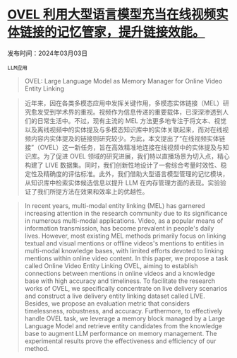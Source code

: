 # [OVEL 利用大型语言模型充当在线视频实体链接的记忆管家，提升链接效能。](https://arxiv.org/abs/2403.01411)

发布时间：2024年03月03日

`LLM应用`

> OVEL: Large Language Model as Memory Manager for Online Video Entity Linking

> 近年来，因在各类多模态应用中发挥关键作用，多模态实体链接（MEL）研究愈发受到学术界的重视。视频作为信息传递的重要载体，已深深渗透到人们的日常生活中。不过，现有主流的 MEL 方法更多地专注于将文本、视觉以及离线视频中的实体提及与多模态知识库中的实体关联起来，而对在线视频内容内实体提及的链接则研究较少。为此，本文提出了“在线视频实体链接”（OVEL）这一新任务，旨在高效精准地连接在线视频中的实体提及与知识库。为了促进 OVEL 领域的研究进展，我们特以直播场景为切入点，精心构建了 LIVE 数据集。同时，我们创新性地设计了一套综合考量时效性、稳定性及精确度的评估标准。此外，我们借助大型语言模型管理的记忆模块，从知识库中检索实体候选信息以提升 LLM 在内存管理方面的表现。实验验证了我们所提方法在效果和效率上的优越性。

> In recent years, multi-modal entity linking (MEL) has garnered increasing attention in the research community due to its significance in numerous multi-modal applications. Video, as a popular means of information transmission, has become prevalent in people's daily lives. However, most existing MEL methods primarily focus on linking textual and visual mentions or offline videos's mentions to entities in multi-modal knowledge bases, with limited efforts devoted to linking mentions within online video content. In this paper, we propose a task called Online Video Entity Linking OVEL, aiming to establish connections between mentions in online videos and a knowledge base with high accuracy and timeliness. To facilitate the research works of OVEL, we specifically concentrate on live delivery scenarios and construct a live delivery entity linking dataset called LIVE. Besides, we propose an evaluation metric that considers timelessness, robustness, and accuracy. Furthermore, to effectively handle OVEL task, we leverage a memory block managed by a Large Language Model and retrieve entity candidates from the knowledge base to augment LLM performance on memory management. The experimental results prove the effectiveness and efficiency of our method.